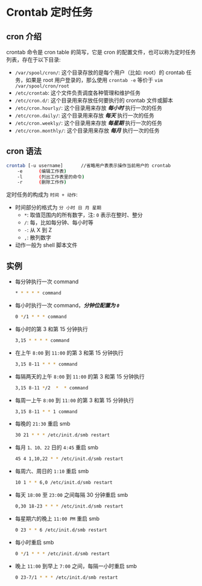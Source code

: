 # Crontab 定时任务

## cron 介绍

crontab 命令是 cron table 的简写，它是 cron 的配置文件，也可以称为定时任务列表，存在于以下目录:

- ```/var/spool/cron/```: 这个目录存放的是每个用户（比如: root）的 crontab 任务，如果是 root 用户登录的，那么使用 ```crontab -e``` 等价于 ```vim /var/spool/cron/root```
- ```/etc/crontab```: 这个文件负责调度各种管理和维护任务
- ```/etc/cron.d/```: 这个目录用来存放任何要执行的 crontab 文件或脚本
- ```/etc/cron.hourly/```: 这个目录用来存放 ***每小时*** 执行一次的任务
- ```/etc/cron.daily/```: 这个目录用来存放 ***每天*** 执行一次的任务
- ```/etc/cron.weekly/```: 这个目录用来存放 ***每星期*** 执行一次的任务
- ```/etc/cron.monthly/```: 这个目录用来存放 ***每月*** 执行一次的任务

## cron 语法

```bash
crontab [-u username]　　　　//省略用户表表示操作当前用户的 crontab
    -e      (编辑工作表)
    -l      (列出工作表里的命令)
    -r      (删除工作作)
```

定时任务的构成为 ```时间 + 动作```:

- 时间部分的格式为 ```分 小时 日 月 星期```
   - ```*```: 取值范围内的所有数字，注: ```0``` 表示在整时、整分
   - ```/```: 每，比如每分钟、每小时等
   - ```-```: 从 X 到 Z
   - ```,```: 散列数字
- 动作一般为 shell 脚本文件

## 实例

- 每分钟执行一次 command
   ```bash
   * * * * * command
   ```
- 每小时执行一次 command，***分钟位配置为 ```0```***
   ```bash
   0 */1 * * * command
   ```
- 每小时的第 3 和第 15 分钟执行
   ```bash
   3,15 * * * * command
   ```
- 在上午 ```8:00``` 到 ```11:00``` 的第 3 和第 15 分钟执行
   ```bash
   3,15 8-11 * * * command
   ```
- 每隔两天的上午 ```8:00``` 到 ```11:00``` 的第 3 和第 15 分钟执行
   ```bash
   3,15 8-11 */2  *  * command
   ```
- 每周一上午 ```8:00``` 到 ```11:00``` 的第 3 和第 15 分钟执行
   ```bash
   3,15 8-11 * * 1 command
   ```
- 每晚的 ```21:30``` 重启 smb
   ```bash
   30 21 * * * /etc/init.d/smb restart
   ```
- 每月 ```1、10、22``` 日的 ```4:45``` 重启 smb
   ```bash
   45 4 1,10,22 * * /etc/init.d/smb restart
   ```
- 每周六、周日的 ```1:10``` 重启 smb
   ```bash
   10 1 * * 6,0 /etc/init.d/smb restart
   ```
- 每天 ```18:00``` 至 ```23:00``` 之间每隔 30 分钟重启 smb
   ```bash
   0,30 18-23 * * * /etc/init.d/smb restart
   ```
- 每星期六的晚上 ```11:00 PM``` 重启 smb
   ```bash
   0 23 * * 6 /etc/init.d/smb restart
   ```
- 每小时重启 smb
   ```bash
   0 */1 * * * /etc/init.d/smb restart
   ```
- 晚上 ```11:00``` 到早上 ```7:00``` 之间，每隔一小时重启 smb
   ```bash
   0 23-7/1 * * * /etc/init.d/smb restart
   ```
